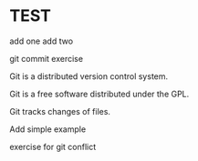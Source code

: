 # TEST
add one
add two

git commit exercise

Git is a distributed version control system.

Git is a free software distributed under the GPL.


Git tracks changes of files.

Add simple example

exercise for git conflict
